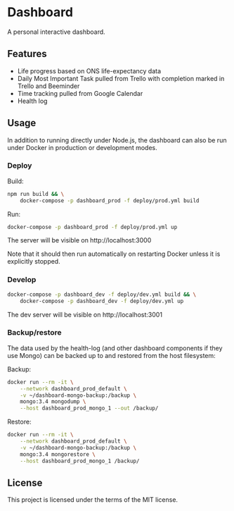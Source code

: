 # Dashboard

A personal interactive dashboard.

## Features

* Life progress based on ONS life-expectancy data
* Daily Most Important Task pulled from Trello with completion marked in Trello and Beeminder
* Time tracking pulled from Google Calendar
* Health log

## Usage

In addition to running directly under Node.js, the dashboard can also be run under Docker in production or development modes.

### Deploy

Build:

```bash
npm run build && \
    docker-compose -p dashboard_prod -f deploy/prod.yml build
```

Run:

```bash
docker-compose -p dashboard_prod -f deploy/prod.yml up
```

The server will be visible on http://localhost:3000

Note that it should then run automatically on restarting Docker unless it is explicitly stopped.

### Develop

```bash
docker-compose -p dashboard_dev -f deploy/dev.yml build && \
    docker-compose -p dashboard_dev -f deploy/dev.yml up
```

The dev server will be visible on http://localhost:3001

### Backup/restore

The data used by the health-log (and other dashboard components if they use Mongo) can be backed up to and restored from the host filesystem:

Backup:

```bash
docker run --rm -it \
    --network dashboard_prod_default \
    -v ~/dashboard-mongo-backup:/backup \
    mongo:3.4 mongodump \
    --host dashboard_prod_mongo_1 --out /backup/
```

Restore:

```bash
docker run --rm -it \
    --network dashboard_prod_default \
    -v ~/dashboard-mongo-backup:/backup \
    mongo:3.4 mongorestore \
    --host dashboard_prod_mongo_1 /backup/
```

## License

This project is licensed under the terms of the MIT license.
